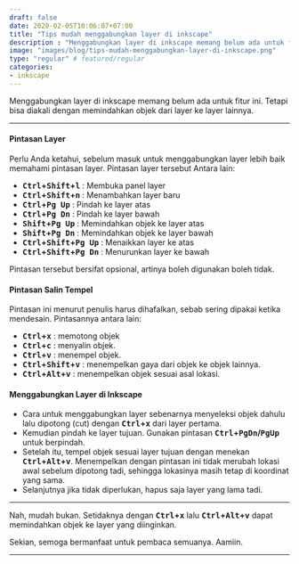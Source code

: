 ```yaml
---
draft: false
date: 2020-02-05T10:06:07+07:00
title: "Tips mudah menggabungkan layer di inkscape"
description : "Menggabungkan layer di inkscape memang belum ada untuk fitur ini. Tetapi bisa diakali dengan memindahkan objek dari layer ke layer lainnya."
image: "images/blog/tips-mudah-menggabungkan-layer-di-inkscape.png"
type: "regular" # featured/regular
categories:
- inkscape
---
```


Menggabungkan layer di inkscape memang belum ada untuk fitur ini. Tetapi bisa diakali dengan memindahkan objek dari layer ke layer lainnya.

***

#### Pintasan Layer

Perlu Anda ketahui, sebelum masuk untuk menggabungkan layer lebih baik memahami pintasan layer. Pintasan layer tersebut Antara lain:

* **<kbd>Ctrl</kbd>+<kbd>Shift</kbd>+<kbd>l</kbd>** : Membuka panel layer
* **<kbd>Ctrl</kbd>+<kbd>Shift</kbd>+<kbd>n</kbd>** : Menambahkan layer baru
* **<kbd>Ctrl</kbd>+<kbd>Pg Up</kbd>** : Pindah ke layer atas
* **<kbd>Ctrl</kbd>+<kbd>Pg Dn</kbd>** : Pindah ke layer bawah
* **<kbd>Shift</kbd>+<kbd>Pg Up</kbd>** : Memindahkan objek ke layer atas
* **<kbd>Shift</kbd>+<kbd>Pg Dn</kbd>** : Memindahkan objek ke layer bawah
* **<kbd>Ctrl</kbd>+<kbd>Shift</kbd>+<kbd>Pg Up</kbd>** : Menaikkan layer ke atas
* **<kbd>Ctrl</kbd>+<kbd>Shift</kbd>+<kbd>Pg Dn</kbd>** : Menurunkan layer ke bawah

Pintasan tersebut bersifat opsional, artinya boleh digunakan boleh tidak.

#### Pintasan Salin Tempel

Pintasan ini menurut penulis harus dihafalkan, sebab sering dipakai ketika mendesain. Pintasannya antara lain:

* **<kbd>Ctrl</kbd>+<kbd>x</kbd>** : memotong objek
* **<kbd>Ctrl</kbd>+<kbd>c</kbd>** : menyalin objek.
* **<kbd>Ctrl</kbd>+<kbd>v</kbd>** : menempel objek.
* **<kbd>Ctrl</kbd>+<kbd>Shift</kbd>+<kbd>v</kbd>** : menempelkan gaya dari objek ke objek lainnya.
* **<kbd>Ctrl</kbd>+<kbd>Alt</kbd>+<kbd>v</kbd>** : menempelkan objek sesuai asal lokasi.

#### Menggabungkan Layer di Inkscape

* Cara untuk menggabungkan layer sebenarnya menyeleksi objek dahulu lalu dipotong (cut) dengan **<kbd>Ctrl</kbd>+<kbd>x</kbd>** dari layer pertama.
* Kemudian pindah ke layer tujuan. Gunakan pintasan **<kbd>Ctrl</kbd>+<kbd>PgDn</kbd>/<kbd>PgUp</kbd>** untuk berpindah.
* Setelah itu, tempel objek sesuai layer tujuan dengan menekan **<kbd>Ctrl</kbd>+<kbd>Alt</kbd>+<kbd>v</kbd>**. Menempelkan dengan pintasan ini tidak merubah lokasi awal sebelum dipotong tadi, sehingga lokasinya masih tetap di koordinat yang sama.
* Selanjutnya jika tidak diperlukan, hapus saja layer yang lama tadi.

***

Nah, mudah bukan. Setidaknya dengan **<kbd>Ctrl</kbd>+<kbd>x</kbd>** lalu **<kbd>Ctrl</kbd>+<kbd>Alt</kbd>+<kbd>v</kbd>** dapat memindahkan objek ke layer yang diinginkan.

Sekian, semoga bermanfaat untuk pembaca semuanya. Aamiin.

***
